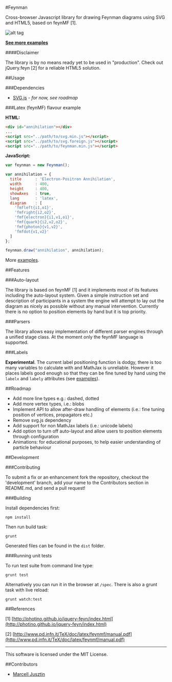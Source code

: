 #Feynman

Cross-browser Javascript library for drawing Feynman diagrams using SVG and HTML5, based on feynMF [1].

![alt tag](https://raw.github.com/morcmarc/feynmanjs/master/examples/ex1.png)

**[See more examples](http://morcmarc.github.io/feynmanjs/doc/)**

####Disclaimer

The library is by no means ready yet to be used in "production". Check out jQuery.feyn [2] for a reliable HTML5 solution.

##Usage

###Dependencies

- [SVG.js](http://www.svgjs.com/) - *for now, see roadmap*

###Latex (feynMF) flavour example

**HTML:**

```html
<div id="annihilation"></div>
...
<script src="../path/to/svg.min.js"></script>
<script src="../path/to/svg.foreign.js"></script>
<script src="../path/to/feynman.min.js"></script>
```

**JavaScript:**

```javascript
var feynman = new Feynman();

var annihilation = {
  title      : 'Electron-Positron Annihilation',
  width      : 400,
  height     : 400,
  showAxes   : true,
  lang       : 'latex',
  diagram    : [
    'fmfleft{i1,o1}',
    'fmfright{i2,o2}',
    'fmf{electron}{i1,v1,o1}',
    'fmf{quark}{i2,v2,o2}',
    'fmf{photon}{v1,v2}',
    'fmfdot{v1,v2}'
  ]
};

feynman.draw("annihilation", annihilation);
```

More [examples](http://morcmarc.github.io/feynmanjs/doc/).

##Features

###Auto-layout

The library is based on feynMF [1] and it implements most of its features including the auto-layout system. Given a simple instruction set and description of participants in a system the engine will attempt to lay out the diagram as nicely as possible without any manual intervention. Currently there is no option to position elements by hand but it is top priority.

###Parsers

The library allows easy implementation of different parser engines through a unified stage class. At the moment only the feynMF language is supported.

###Labels

**Experimental**. The current label positioning function is dodgy, there is too many variables to calculate with and MathJax is
unreliable. However it places labels good enough so that they can be fine tuned by hand using the `labelx` and `labely` attributes (see [examples](http://morcmarc.github.io/feynmanjs/doc/)).

##Roadmap

- Add more line types e.g.: dashed, dotted
- Add more vertex types, i.e.: blobs
- Implement API to allow after-draw handling of elements (i.e.: fine tuning position of vertices, propagators etc.)
- Remove svg.js dependency
- Add support for non MathJax labels (i.e.: unicode labels)
- Add option to turn off auto-layout and allow users to position elements through configuration
- Animations: for educational purposes, to help easier understanding of particle behaviour

##Development

###Contributing

To submit a fix or an enhancement fork the repository, checkout the 'development' branch, add your name to the Contributors section in README.md, and send a pull request!

###Building

Install dependencies first:

`npm install`

Then run build task:

`grunt`

Generated files can be found in the `dist` folder.

###Running unit tests

To run test suite from command line type:

`grunt test`

Alternatively you can run it in the browser at `/spec`. There is also a grunt task with live reload:

`grunt watch:test`

##References

\[1\] [http://photino.github.io/jquery-feyn/index.html](http://photino.github.io/jquery-feyn/index.html)

\[2\] [http://www.pd.infn.it/TeX/doc/latex/feynmf/manual.pdf](http://www.pd.infn.it/TeX/doc/latex/feynmf/manual.pdf)

---

This software is licensed under the MIT License.

##Contributors

- [Marcell Jusztin](mailto:hello@morcmarc.com)